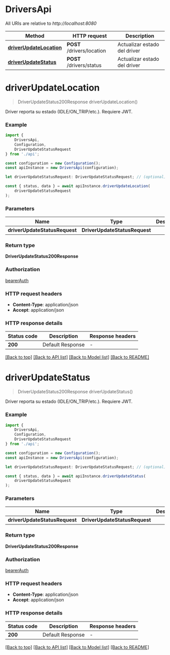 # DriversApi

All URIs are relative to *http://localhost:8080*

|Method | HTTP request | Description|
|------------- | ------------- | -------------|
|[**driverUpdateLocation**](#driverupdatelocation) | **POST** /drivers/location | Actualizar estado del driver|
|[**driverUpdateStatus**](#driverupdatestatus) | **POST** /drivers/status | Actualizar estado del driver|

# **driverUpdateLocation**
> DriverUpdateStatus200Response driverUpdateLocation()

Driver reporta su estado (IDLE/ON_TRIP/etc.). Requiere JWT.

### Example

```typescript
import {
    DriversApi,
    Configuration,
    DriverUpdateStatusRequest
} from './api';

const configuration = new Configuration();
const apiInstance = new DriversApi(configuration);

let driverUpdateStatusRequest: DriverUpdateStatusRequest; // (optional)

const { status, data } = await apiInstance.driverUpdateLocation(
    driverUpdateStatusRequest
);
```

### Parameters

|Name | Type | Description  | Notes|
|------------- | ------------- | ------------- | -------------|
| **driverUpdateStatusRequest** | **DriverUpdateStatusRequest**|  | |


### Return type

**DriverUpdateStatus200Response**

### Authorization

[bearerAuth](../README.md#bearerAuth)

### HTTP request headers

 - **Content-Type**: application/json
 - **Accept**: application/json


### HTTP response details
| Status code | Description | Response headers |
|-------------|-------------|------------------|
|**200** | Default Response |  -  |

[[Back to top]](#) [[Back to API list]](../README.md#documentation-for-api-endpoints) [[Back to Model list]](../README.md#documentation-for-models) [[Back to README]](../README.md)

# **driverUpdateStatus**
> DriverUpdateStatus200Response driverUpdateStatus()

Driver reporta su estado (IDLE/ON_TRIP/etc.). Requiere JWT.

### Example

```typescript
import {
    DriversApi,
    Configuration,
    DriverUpdateStatusRequest
} from './api';

const configuration = new Configuration();
const apiInstance = new DriversApi(configuration);

let driverUpdateStatusRequest: DriverUpdateStatusRequest; // (optional)

const { status, data } = await apiInstance.driverUpdateStatus(
    driverUpdateStatusRequest
);
```

### Parameters

|Name | Type | Description  | Notes|
|------------- | ------------- | ------------- | -------------|
| **driverUpdateStatusRequest** | **DriverUpdateStatusRequest**|  | |


### Return type

**DriverUpdateStatus200Response**

### Authorization

[bearerAuth](../README.md#bearerAuth)

### HTTP request headers

 - **Content-Type**: application/json
 - **Accept**: application/json


### HTTP response details
| Status code | Description | Response headers |
|-------------|-------------|------------------|
|**200** | Default Response |  -  |

[[Back to top]](#) [[Back to API list]](../README.md#documentation-for-api-endpoints) [[Back to Model list]](../README.md#documentation-for-models) [[Back to README]](../README.md)

